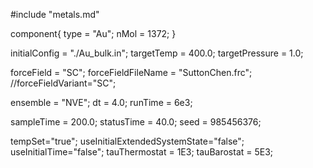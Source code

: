 #include "metals.md"


component{
  type = "Au";
  nMol = 1372;
}

initialConfig = "./Au_bulk.in";
targetTemp = 400.0;
targetPressure = 1.0;

forceField = "SC";
forceFieldFileName = "SuttonChen.frc";
//forceFieldVariant="SC";

ensemble = "NVE";
dt = 4.0;
runTime = 6e3;


sampleTime = 200.0;
statusTime = 40.0;
seed = 985456376;

tempSet="true";
useInitialExtendedSystemState="false";
useInitialTime="false";
tauThermostat = 1E3;
tauBarostat = 5E3;
